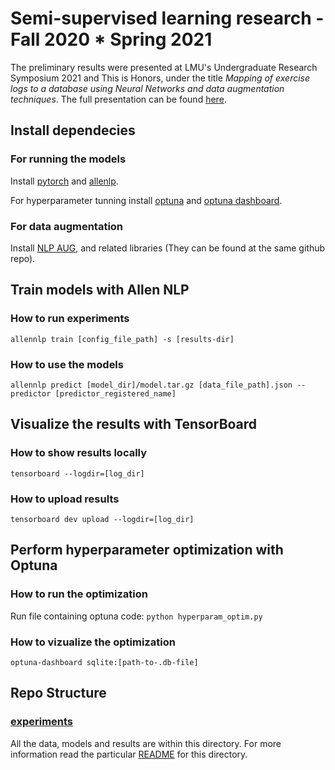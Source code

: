 # Semi-supervised learning research - Fall 2020 * Spring 2021

The preliminary results were presented at LMU's Undergraduate Research Symposium 2021 and This is Honors, under the title *Mapping of exercise logs to a database using Neural Networks and data augmentation techniques*. The full presentation can be found [here](https://lmu.box.com/s/glgdich15m41jx53cvpk1wdfn2cv1cq9).

## Install dependecies

### For running the models

Install [pytorch](https://pytorch.org/) and [allenlp](https://github.com/allenai/allennlp).

For hyperparameter tunning install [optuna](https://github.com/optuna/optuna) and [optuna dashboard](https://github.com/optuna/optuna-dashboard).

### For data augmentation

Install [NLP AUG](https://github.com/makcedward/nlpaug), and related libraries (They can be found at the same github repo).

## Train models with Allen NLP

### How to run experiments

`allennlp train [config_file_path] -s [results-dir]`

### How to use the models

`allennlp predict [model_dir]/model.tar.gz [data_file_path].json --predictor [predictor_registered_name]`

## Visualize the results with TensorBoard

### How to show results locally

`tensorboard --logdir=[log_dir]`

### How to upload results

`tensorboard dev upload --logdir=[log_dir]`

## Perform hyperparameter optimization with Optuna

### How to run the optimization 

Run file containing optuna code: `python hyperparam_optim.py`

### How to vizualize the optimization

`optuna-dashboard sqlite:[path-to-.db-file]`

## Repo Structure

### [experiments](experiments)

All the data, models and results are within this directory. For more information read the particular [README](experiments/README.md) for this directory.

